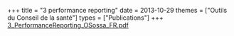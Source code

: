 +++
title = "3 performance reporting"
date = 2013-10-29
themes = ["Outils du Conseil de la santé"]
types = ["Publications"]
+++
[3_PerformanceReporting_OSossa_FR.pdf](/files/3_PerformanceReporting_OSossa_FR.pdf)
